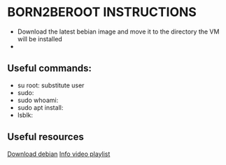 # BORN2BEROOT INSTRUCTIONS 
- Download the latest bebian image and move it to the directory the VM will be installed
-
 
## Useful commands:

 - su root: substitute user
 - sudo:
 - sudo whoami:
 - sudo apt install:
 - lsblk:

## Useful resources

[Download debian](https://www.debian.org/download)
[Info video playlist](https://www.youtube.com/playlist?list=PLAoA-usw1t-4sIlwNXKS2RIn0ZBx4VQhn)

